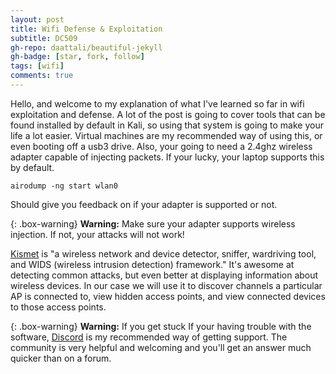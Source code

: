 ```yaml
---
layout: post
title: Wifi Defense & Exploitation
subtitle: DC509
gh-repo: daattali/beautiful-jekyll
gh-badge: [star, fork, follow]
tags: [wifi]
comments: true
---
```


Hello, and welcome to my explanation of what I've learned so far in wifi exploitation and defense. A lot of the post is going
to cover tools that can be found installed by default in Kali, so using that system is going to make your life a lot easier.
Virtual machines are my recommended way of using this, or even booting off a usb3 drive. Also, your going to need a 2.4ghz
wireless adapter capable of injecting packets. If your lucky, your laptop supports this by default.

```
airodump -ng start wlan0
```
Should give you feedback on if your adapter is supported or not.

{: .box-warning}
**Warning:** Make sure your adapter supports wireless injection. If not, your attacks will not work!

<script id="asciicast-239367" src="https://asciinema.org/a/239367.js" async></script>

[Kismet](https://www.kismetwireless.net) is "a wireless network and device detector, sniffer, wardriving tool, and WIDS (wireless intrusion detection) framework." It's awesome at detecting common attacks, but even better at displaying information about wireless devices. In our case we will use it to discover channels a particular AP is connected to, view hidden access points, and view connected devices to those access points. 

{: .box-warning}
**Warning:** If you get stuck
If your having trouble with the software, [Discord](https://discord.gg/5N4ME9a) is my recommended way of getting support. The community is very helpful and welcoming and you'll get an answer much quicker than on a forum.
